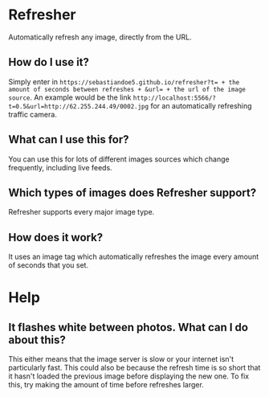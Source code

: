 # Refresher
Automatically refresh any image, directly from the URL.

## How do I use it?
Simply enter in `https://sebastiandoe5.github.io/refresher?t= + the amount of seconds between refreshes + &url= + the url of the image source`. An example would be the link `http://localhost:5566/?t=0.5&url=http://62.255.244.49/0002.jpg` for an automatically refreshing traffic camera.

## What can I use this for?
You can use this for lots of different images sources which change frequently, including live feeds.

## Which types of images does Refresher support?
Refresher supports every major image type.

## How does it work?
It uses an image tag which automatically refreshes the image every amount of seconds that you set.

# Help

## It flashes white between photos. What can I do about this?
This either means that the image server is slow or your internet isn't particularly fast. This could also be because the refresh time is so short that it hasn't loaded the previous image before displaying the new one. To fix this, try making the amount of time before refreshes larger.